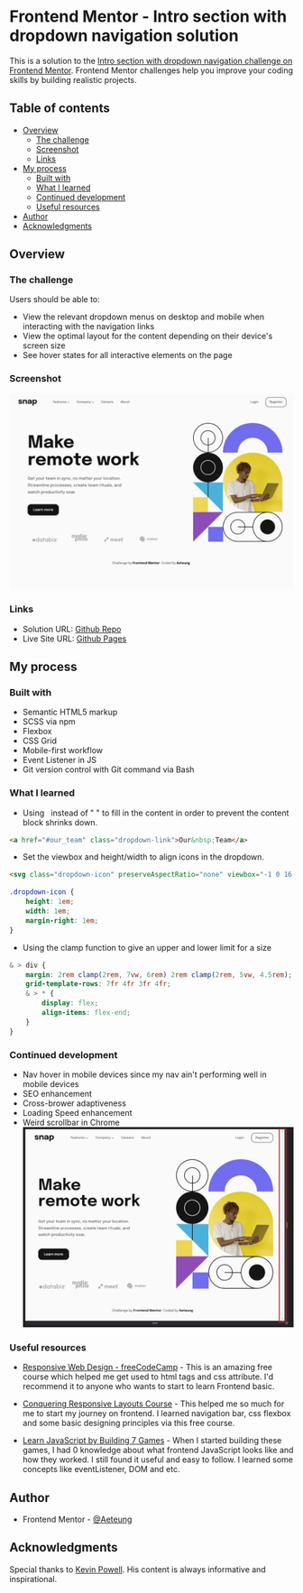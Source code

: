 # Frontend Mentor - Intro section with dropdown navigation solution

This is a solution to the [Intro section with dropdown navigation challenge on Frontend Mentor](https://www.frontendmentor.io/challenges/intro-section-with-dropdown-navigation-ryaPetHE5). Frontend Mentor challenges help you improve your coding skills by building realistic projects. 

## Table of contents

- [Overview](#overview)
  - [The challenge](#the-challenge)
  - [Screenshot](#screenshot)
  - [Links](#links)
- [My process](#my-process)
  - [Built with](#built-with)
  - [What I learned](#what-i-learned)
  - [Continued development](#continued-development)
  - [Useful resources](#useful-resources)
- [Author](#author)
- [Acknowledgments](#acknowledgments)

## Overview

### The challenge

Users should be able to:

- View the relevant dropdown menus on desktop and mobile when interacting with the navigation links
- View the optimal layout for the content depending on their device's screen size
- See hover states for all interactive elements on the page

### Screenshot

![](./screenshot.png)

### Links

- Solution URL: [Github Repo](https://github.com/Aeteung/intro-section-with-dropdown-navigation-main)
- Live Site URL: [Github Pages](https://aeteung.github.io/intro-section-with-dropdown-navigation-main/)

## My process

### Built with

- Semantic HTML5 markup
- SCSS via npm
- Flexbox
- CSS Grid
- Mobile-first workflow
- Event Listener in JS
- Git version control with Git command via Bash

### What I learned

- Using &nbsp; instead of " " to fill in the content in order to prevent the content block shrinks down.
```html
<a href="#our_team" class="dropdown-link">Our&nbsp;Team</a>
```

- Set the viewbox and height/width to align icons in the dropdown.
```html
<svg class="dropdown-icon" preserveAspectRatio="none" viewbox="-1 0 16 16" xmlns="http://www.w3.org/2000/svg"><path d="M14 3v12a1 1 0 0 1-1 1H1a1 1 0 0 1-1-1V3a1 1 0 0 1 1-1h1V1a1 1 0 1 1 2 0v1h2V1a1 1 0 1 1 2 0v1h2V1a1 1 0 0 1 2 0v1h1a1 1 0 0 1 1 1Zm-2 3H2v1h10V6Zm0 3H2v1h10V9Zm0 3H2v1h10v-1Z" fill="#726CEE"/></svg>
```
```css
.dropdown-icon {
    height: 1em;
    width: 1em;
    margin-right: 1em;
}
```

- Using the clamp function to give an upper and lower limit for a size
```scss
& > div {
    margin: 2rem clamp(2rem, 7vw, 6rem) 2rem clamp(2rem, 5vw, 4.5rem);
    grid-template-rows: 7fr 4fr 3fr 4fr;
    & > * {
        display: flex;
        align-items: flex-end;
    }
}
```

### Continued development

- Nav hover in mobile devices since my nav ain't performing well in mobile devices
- SEO enhancement
- Cross-brower adaptiveness
- Loading Speed enhancement
- Weird scrollbar in Chrome
![](./screenshot2.png)

### Useful resources

- [Responsive Web Design - freeCodeCamp](https://www.freecodecamp.org/learn/2022/responsive-web-design/#learn-intermediate-css-by-building-a-picasso-painting) - This is an amazing free course which helped me get used to html tags and css attribute. I'd recommend it to anyone who wants to start to learn Frontend basic.

- [Conquering Responsive Layouts Course](https://courses.kevinpowell.co/conquering-responsive-layouts) - This helped me so much for me to start my journey on frontend. I learned navigation bar, css flexbox and some basic designing principles via this free course.

- [Learn JavaScript by Building 7 Games](https://www.youtube.com/watch?v=ec8vSKJuZTk&ab_channel=freeCodeCamp.org) - When I started building these games, I had 0 knowledge about what frontend JavaScript looks like and how they worked. I still found it useful and easy to follow. I learned some concepts like eventListener, DOM and etc.

## Author

- Frontend Mentor - [@Aeteung](https://www.frontendmentor.io/profile/Aeteung)

## Acknowledgments

Special thanks to [Kevin Powell](https://www.youtube.com/kepowob/videos). His content is always informative and inspirational.
